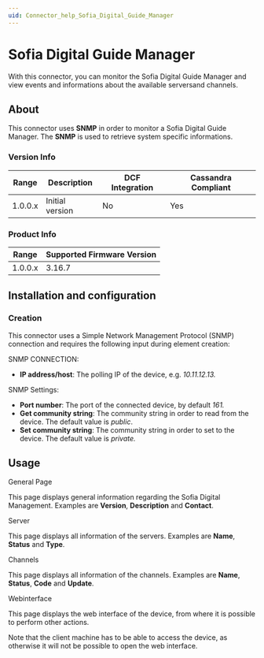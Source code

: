 ```yaml
---
uid: Connector_help_Sofia_Digital_Guide_Manager
---
```


# Sofia Digital Guide Manager

With this connector, you can monitor the Sofia Digital Guide Manager and view events and informations about the available serversand channels.

## About

This connector uses **SNMP** in order to monitor a Sofia Digital Guide Manager. The **SNMP** is used to retrieve system specific informations.

### Version Info

| **Range** | **Description** | **DCF Integration** | **Cassandra Compliant** |
|------------------|-----------------|---------------------|-------------------------|
| 1.0.0.x          | Initial version | No                  | Yes                     |

### Product Info

| Range | Supported Firmware Version |
|------------------|-----------------------------|
| 1.0.0.x          | 3.16.7                      |

## Installation and configuration

### Creation

This connector uses a Simple Network Management Protocol (SNMP) connection and requires the following input during element creation:

SNMP CONNECTION:

- **IP address/host**: The polling IP of the device, e.g. *10.11.12.13.*

SNMP Settings:

- **Port number**: The port of the connected device, by default *161.*
- **Get community string**: The community string in order to read from the device. The default value is *public*.
- **Set community string**: The community string in order to set to the device. The default value is *private.*

## Usage

General Page

This page displays general information regarding the Sofia Digital Management. Examples are **Version**, **Description** and **Contact**.

Server

This page displays all information of the servers. Examples are **Name**, **Status** and **Type**.

Channels

This page displays all information of the channels. Examples are **Name**, **Status**, **Code** and **Update**.

Webinterface

This page displays the web interface of the device, from where it is possible to perform other actions.

Note that the client machine has to be able to access the device, as otherwise it will not be possible to open the web interface.
